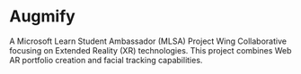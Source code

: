 # Augmify
A Microsoft Learn Student Ambassador (MLSA) Project Wing Collaborative  focusing on Extended Reality (XR) technologies. This project combines Web AR portfolio creation and facial tracking capabilities.
